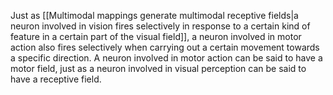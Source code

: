 Just as [[Multimodal mappings generate multimodal receptive fields|a neuron involved in vision fires selectively in response to a certain kind of feature in a certain part of the visual field]], a neuron involved in motor action also fires selectively when carrying out a certain movement towards a specific direction. A neuron involved in motor action can be said to have a motor field, just as a neuron involved in visual perception can be said to have a receptive field.